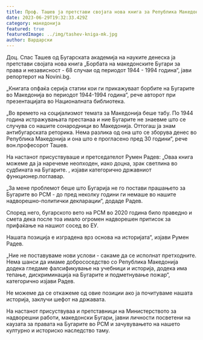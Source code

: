 ```yaml
---
title: Проф. Ташев ја претстави својата нова книга за Република Македонија
date: 2023-06-29T19:32:33.429Z
category: македонија
featured: true
featuredImage: ../img/tashev-kniga-mk.jpg
author: Вардарски
---
```

Доц. Спас Ташев од Бугарската академија на науките денеска ја претстави својата нова книга „Борбата на македонските Бугари за права и независност - 68 случаи од периодот 1944 - 1994 година“, јави репортерот на Novini.bg.

„Книгата опфаќа серија статии кои ги прикажуваат борбите на Бугарите во Македонија во периодот 1944-1994 година“, рече авторот при презентацијата во Националната библиотека.

„Во времето на социјализмот темата за Македонија беше табу. По 1944 година истражувањата престанаа и ние Бугарите не знаевме што се случува со нашите сонародници во Македонија. Оттогаш ја знам антибугарската реторика. Нема разлика од она што се зборува денес во Република Македонија и она што е прогласено пред 30 години“, рече вон.професорот Ташев.

На настанот присуствуваше и претседателот Румен Радев: „Оваа книга можеме да ја наречеме неопходен, иако доцна, зрак светлина во судбината на Бугарите. , изјави категорично државниот функционер.поглавар.

„За мене проблемот беше што Бугарија не го постави прашањето за Бугарите во РСМ - до пред неколку години ги немаше во нашите надворешно-политички декларации“, додаде Радев.

Според него, бугарското вето на РСМ во 2020 година било праведно и смета дека после тоа имало огромен надворешен притисок за прифаќање на нашиот сосед во ЕУ.

Нашата позиција е изградена врз основа на историјата“, изјави Румен Радев.

„Ние не поставуваме нови услови - сакаме да се исполнат претходните. Нема шанси да имаме добрососедство со Република Македонија додека гледаме фалсификување на учебници и историја, додека има тепање, дискриминација на Бугарите и подметнување пожар“, категорично изјави Радев.

Не можеме да се откажеме од овие позиции ако ја почитуваме нашата историја, заклучи шефот на државата.

На настанот присуствуваа и претставници на Министерството за надворешни работи, македонски Бугари, јавни личности посветени на каузата за правата на Бугарите во РСМ и зачувувањето на нашето културно и историско наследство таму.